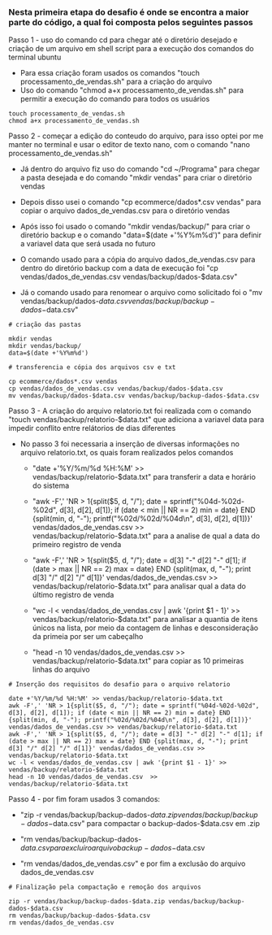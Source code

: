 ### Nesta primeira etapa do desafio é onde se encontra a maior parte do código, a qual foi composta pelos seguintes passos

Passo 1 - uso do comando cd para chegar até o diretório desejado e criação de um arquivo em shell script para a execução dos comandos do terminal ubuntu

 - Para essa criação foram usados os comandos "touch processamento_de_vendas.sh" para a criação do arquivo
 - Uso do comando "chmod a+x processamento_de_vendas.sh" para permitir a execução do comando para todos os usuários

```
touch processamento_de_vendas.sh
chmod a+x processamento_de_vendas.sh
 ```

Passo 2 - começar a edição do conteudo do arquivo, para isso optei por me manter no terminal e usar o editor de texto nano, com o comando "nano processamento_de_vendas.sh"

 - Já dentro do arquivo fiz uso do comando "cd ~/Programa" para chegar a pasta desejada e do comando "mkdir vendas" para criar o diretório vendas

 - Depois disso usei o comando "cp ecommerce/dados*.csv vendas" para copiar o arquivo dados_de_vendas.csv para o diretório vendas

 - Após isso foi usado o comando "mkdir vendas/backup/" para criar o diretório backup e o comando "data=$(date +'%Y%m%d')" para definir a variavel data que será usada no futuro

 - O comando usado para a cópia do arquivo dados_de_vendas.csv para dentro do diretório backup com a data de execução foi "cp vendas/dados_de_vendas.csv vendas/backup/dados-$data.csv"

 - Já o comando usado para renomear o arquivo como solicitado foi o "mv vendas/backup/dados-$data.csv vendas/backup/backup-dados-$data.csv"
```
# criação das pastas

mkdir vendas
mkdir vendas/backup/
data=$(date +'%Y%m%d')

# transferencia e cópia dos arquivos csv e txt

cp ecommerce/dados*.csv vendas
cp vendas/dados_de_vendas.csv vendas/backup/dados-$data.csv
mv vendas/backup/dados-$data.csv vendas/backup/backup-dados-$data.csv
```

Passo 3 - A criação do arquivo relatorio.txt foi realizada com o comando "touch vendas/backup/relatorio-$data.txt" que adiciona a variavel data para impedir conflito entre relátorios de dias diferentes
 
 - No passo 3 foi necessaria a inserção de diversas informações no arquivo relatorio.txt, os quais foram realizados pelos comandos
   - "date +'%Y/%m/%d %H:%M' >> vendas/backup/relatorio-$data.txt" para transferir a data e horário do sistema

   - "awk -F',' 'NR > 1{split($5, d, "/"); date = sprintf("%04d-%02d-%02d", d[3], d[2], d[1]); if (date < min || NR == 2) min = date} END {split(min, d, "-"); printf("%02d/%02d/%04d\n", d[3], d[2], d[1])}' vendas/dados_de_vendas.csv >> vendas/backup/relatorio-$data.txt" para a analise de qual a data do primeiro registro de venda

   - "awk -F',' 'NR > 1{split($5, d, "/"); date = d[3] "-" d[2] "-" d[1]; if (date > max || NR == 2) max = date} END {split(max, d, "-"); print d[3] "/" d[2] "/" d[1]}' vendas/dados_de_vendas.csv >> vendas/backup/relatorio-$data.txt" para analisar qual a data do último registro de venda

    - "wc -l < vendas/dados_de_vendas.csv | awk '{print $1 - 1}' >> vendas/backup/relatorio-$data.txt" para analisar a quantia de itens únicos na lista, por meio da contagem de linhas e desconsideração da primeia por ser um cabeçalho

    - "head -n 10 vendas/dados_de_vendas.csv  >> vendas/backup/relatorio-$data.txt" para copiar as 10 primeiras linhas do arquivo
```
# Inserção dos requisitos do desafio para o arquivo relatorio

date +'%Y/%m/%d %H:%M' >> vendas/backup/relatorio-$data.txt
awk -F',' 'NR > 1{split($5, d, "/"); date = sprintf("%04d-%02d-%02d", d[3], d[2], d[1]); if (date < min || NR == 2) min = date} END {split(min, d, "-"); printf("%02d/%02d/%04d\n", d[3], d[2], d[1])}' vendas/dados_de_vendas.csv >> vendas/backup/relatorio-$data.txt
awk -F',' 'NR > 1{split($5, d, "/"); date = d[3] "-" d[2] "-" d[1]; if (date > max || NR == 2) max = date} END {split(max, d, "-"); print d[3] "/" d[2] "/" d[1]}' vendas/dados_de_vendas.csv >> vendas/backup/relatorio-$data.txt
wc -l < vendas/dados_de_vendas.csv | awk '{print $1 - 1}' >> vendas/backup/relatorio-$data.txt
head -n 10 vendas/dados_de_vendas.csv  >> vendas/backup/relatorio-$data.txt
```

Passo 4 - por fim foram usados 3 comandos:

 - "zip -r vendas/backup/backup-dados-$data.zip vendas/backup/backup-dados-$data.csv" para compactar o backup-dados-$data.csv em .zip

 - "rm vendas/backup/backup-dados-$data.csv para excluir o arquivo backup-dados-$data.csv

 - "rm vendas/dados_de_vendas.csv" e por fim a exclusão do arquivo dados_de_vendas.csv

```
# Finalização pela compactação e remoção dos arquivos

zip -r vendas/backup/backup-dados-$data.zip vendas/backup/backup-dados-$data.csv
rm vendas/backup/backup-dados-$data.csv
rm vendas/dados_de_vendas.csv
```

 



